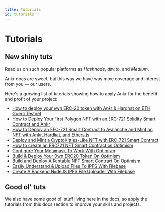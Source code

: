 ```yaml
---
title: Tutorials
id: tutorials
---
```


# Tutorials

## New shiny tuts 
Read us on such popular platforms as _Hashnode_, _dev.to_, and _Medium_.

Ankr docs are sweet, but this way we have way more coverage and interest from you — our users.

Here's a growing list of tutorials showing how to apply Ankr for the benefit and profit of your project:

* [How to deploy your own ERC-20 token with Ankr & Hardhat on ETH Goerli Testnet](https://ankr.hashnode.dev/how-to-deploy-your-own-erc-20-token-with-ankr-and-hardhat-on-eth-goerli-testnet)
* [How to Deploy Your First Polygon NFT with an ERC-721 Solidity Smart Contract and Ankr](https://ankr.hashnode.dev/how-to-deploy-your-first-polygon-nft-with-an-erc-721-solidity-smart-contract-and-ankr)
* [How to Deploy an ERC-721 Smart Contract to Avalanche and Mint an NFT with Ankr, Hardhat, and Ethers.js ](https://ankr.hashnode.dev/how-to-deploy-an-erc-721-smart-contract-to-avalanche-and-mint-an-nft-with-ankr-hardhat-and-ethersjs)
* [Deploy and Mint a CryptoKitties-Like NFT with ERC-721 Smart Contract](https://ankr.hashnode.dev/deploy-and-mint-a-cryptokitties-like-nft-with-erc-721-smart-contract)
* [How to create an ERC721 NFT Smart Contract on Optimism](https://www.youtube.com/watch?v=-kcrQKA-ZLk)
* [Configure Your Metamask To Work With Optimism](https://ankr.hashnode.dev/configure-your-metamask-to-work-with-optimism)
* [Build & Deploy Your Own ERC20 Token On Optimism](https://ankr.hashnode.dev/build-and-deploy-your-own-erc20-token-on-optimism)
* [Build and Deploy A Rentable NFT Smart Contract On Optimism](https://ankr.hashnode.dev/build-and-deploy-a-rentable-nft-smart-contract-on-optimism)
* [Easily Understand & Upload Files To IPFS With Filebase](https://ankr.hashnode.dev/easily-understand-and-upload-files-to-ipfs-with-filebase)
* [Create A Backend NodeJS IPFS File Uploader With Filebase](https://ankr.hashnode.dev/create-a-backend-nodejs-ipfs-file-uploader-with-filebase)

## Good ol' tuts
We also have some good ol' stuff living here in the docs, so apply the tutorials from this docs section to improve your skills and projects.









